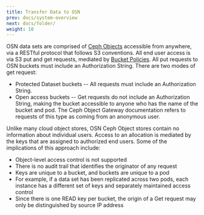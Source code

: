```yaml
---
title: Transfer Data to OSN
prev: docs/system-overview
next: docs/folder/
weight: 10
---
```


OSN data sets are comprised of [Ceph
Objects](https://docs.ceph.com/en/latest/start/intro/) accessible from
anywhere, via a RESTful protocol that follows S3 conventions. All end
user access is via S3 put and get requests, mediated by [Bucket
Policies](https://docs.ceph.com/docs/master/radosgw/bucketpolicy/). All
put requests to OSN buckets must include an Authorization String. There
are two modes of get request:

-   Protected Dataset buckets -- All requests must include an
    Authorization String.
-   Open access buckets -- Get requests do not include an Authorization
    String, making the bucket accessible to anyone who has the name of
    the bucket and pod. The Ceph Object Gateway documentation refers to
    requests of this type as coming from an anonymous user.

Unlike many cloud object stores, OSN Ceph Object stores contain no
information about individual users. Access to an allocation is mediated
by the keys that are assigned to authorized end users. Some of the
implications of this approach include:

-   Object-level access control is not supported
-   There is no audit trail that identifies the originator of any
    request
-   Keys are unique to a bucket, and buckets are unique to a pod
-   For example, if a data set has been replicated across two pods, each
    instance has a different set of keys and separately maintained
    access control
-   Since there is one READ key per bucket, the origin of a Get request
    may only be distinguished by source IP address
